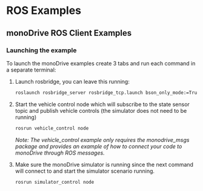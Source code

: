 # ROS Examples

## monoDrive ROS Client Examples

### Launching the example

To launch the monoDrive examples create 3 tabs and run each command in a separate terminal:

1. Launch rosbridge, you can leave this running: 

    ```bash
    roslaunch rosbridge_server rosbridge_tcp.launch bson_only_mode:=True
    ```
2. Start the vehicle control node which will subscribe to the state sensor topic and publish vehicle controls (the simulator does not need to be running)

    ```bash
    rosrun vehicle_control node
    ```
    *Note: The vehicle_control example only requires the monodrive_msgs package and provides an example of how to connect your code to monoDrive through ROS messages.*

3. Make sure the monoDrive simulator is running since the next command will connect to and start the simulator scenario running.

    ```bash
    rosrun simulator_control node
    ```